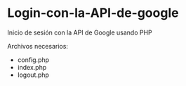 # Login-con-la-API-de-google
Inicio de sesión con la API de Google usando PHP

Archivos necesarios:
- config.php
- index.php
- logout.php
